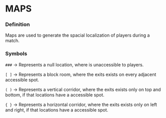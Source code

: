 # MAPS

### Definition

Maps are used to generate the spacial localization of players during a match.



### Symbols

```###```  &rarr; Represents a null location, where is unaccessible to players.

```[ ]``` &rarr; Represents a block room, where the exits exists on every adjacent accessible spot.

```( )``` &rarr; Represents a vertical corridor, where the exits exists only on top and bottom, if that locations have a accessible spot.

```{ }``` &rarr; Represents a horizontal corridor, where the exits exists only on left and right, if that locations have a accessible spot.